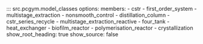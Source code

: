 ::: src.pcgym.model_classes
    options:
      members:
        - cstr
        - first_order_system
        - multistage_extraction
        - nonsmooth_control
        - distillation_column
        - cstr_series_recycle
        - multistage_extraction_reactive
        - four_tank
        - heat_exchanger
        - biofilm_reactor
        - polymerisation_reactor
        - crystallization
      show_root_heading: true
      show_source: false